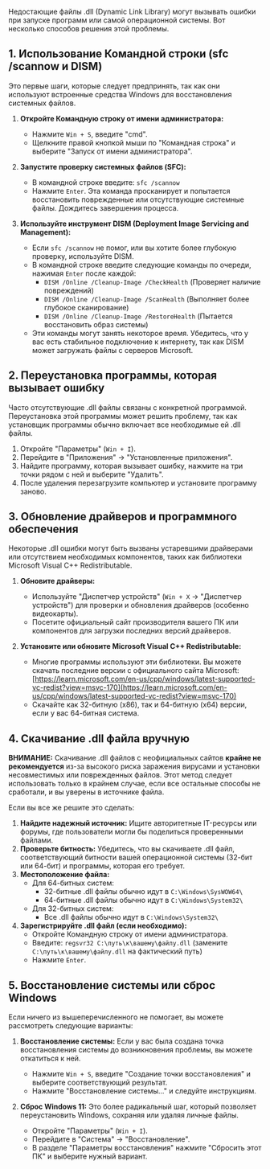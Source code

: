 Недостающие файлы .dll (Dynamic Link Library) могут вызывать ошибки при запуске программ или самой операционной системы. Вот несколько способов решения этой проблемы.

## 1. Использование Командной строки (sfc /scannow и DISM)

Это первые шаги, которые следует предпринять, так как они используют встроенные средства Windows для восстановления системных файлов.

1.  **Откройте Командную строку от имени администратора:**
    * Нажмите `Win + S`, введите "cmd".
    * Щелкните правой кнопкой мыши по "Командная строка" и выберите "Запуск от имени администратора".

2.  **Запустите проверку системных файлов (SFC):**
    * В командной строке введите: `sfc /scannow`
    * Нажмите `Enter`. Эта команда просканирует и попытается восстановить поврежденные или отсутствующие системные файлы. Дождитесь завершения процесса.

3.  **Используйте инструмент DISM (Deployment Image Servicing and Management):**
    * Если `sfc /scannow` не помог, или вы хотите более глубокую проверку, используйте DISM.
    * В командной строке введите следующие команды по очереди, нажимая `Enter` после каждой:
        * `DISM /Online /Cleanup-Image /CheckHealth` (Проверяет наличие повреждений)
        * `DISM /Online /Cleanup-Image /ScanHealth` (Выполняет более глубокое сканирование)
        * `DISM /Online /Cleanup-Image /RestoreHealth` (Пытается восстановить образ системы)
    * Эти команды могут занять некоторое время. Убедитесь, что у вас есть стабильное подключение к интернету, так как DISM может загружать файлы с серверов Microsoft.

## 2. Переустановка программы, которая вызывает ошибку

Часто отсутствующие .dll файлы связаны с конкретной программой. Переустановка этой программы может решить проблему, так как установщик программы обычно включает все необходимые ей .dll файлы.

1.  Откройте "Параметры" (`Win + I`).
2.  Перейдите в "Приложения" -> "Установленные приложения".
3.  Найдите программу, которая вызывает ошибку, нажмите на три точки рядом с ней и выберите "Удалить".
4.  После удаления перезагрузите компьютер и установите программу заново.

## 3. Обновление драйверов и программного обеспечения

Некоторые .dll ошибки могут быть вызваны устаревшими драйверами или отсутствием необходимых компонентов, таких как библиотеки Microsoft Visual C++ Redistributable.

1.  **Обновите драйверы:**
    * Используйте "Диспетчер устройств" (`Win + X` -> "Диспетчер устройств") для проверки и обновления драйверов (особенно видеокарты).
    * Посетите официальный сайт производителя вашего ПК или компонентов для загрузки последних версий драйверов.

2.  **Установите или обновите Microsoft Visual C++ Redistributable:**
    * Многие программы используют эти библиотеки. Вы можете скачать последние версии с официального сайта Microsoft: [https://learn.microsoft.com/en-us/cpp/windows/latest-supported-vc-redist?view=msvc-170](https://learn.microsoft.com/en-us/cpp/windows/latest-supported-vc-redist?view=msvc-170)
    * Скачайте как 32-битную (x86), так и 64-битную (x64) версии, если у вас 64-битная система.

## 4. Скачивание .dll файла вручную 

**ВНИМАНИЕ:** Скачивание .dll файлов с неофициальных сайтов **крайне не рекомендуется** из-за высокого риска заражения вирусами и установки несовместимых или поврежденных файлов. Этот метод следует использовать только в крайнем случае, если все остальные способы не сработали, и вы уверены в источнике файла.

Если вы все же решите это сделать:

1.  **Найдите надежный источник:** Ищите авторитетные IT-ресурсы или форумы, где пользователи могли бы поделиться проверенными файлами.
2.  **Проверьте битность:** Убедитесь, что вы скачиваете .dll файл, соответствующий битности вашей операционной системы (32-бит или 64-бит) и программы, которая его требует.
3.  **Местоположение файла:**
    * Для 64-битных систем:
        * 32-битные .dll файлы обычно идут в `C:\Windows\SysWOW64\`
        * 64-битные .dll файлы обычно идут в `C:\Windows\System32\`
    * Для 32-битных систем:
        * Все .dll файлы обычно идут в `C:\Windows\System32\`
4.  **Зарегистрируйте .dll файл (если необходимо):**
    * Откройте Командную строку от имени администратора.
    * Введите: `regsvr32 C:\путь\к\вашему\файлу.dll` (замените `C:\путь\к\вашему\файлу.dll` на фактический путь)
    * Нажмите `Enter`.

## 5. Восстановление системы или сброс Windows

Если ничего из вышеперечисленного не помогает, вы можете рассмотреть следующие варианты:

1.  **Восстановление системы:** Если у вас была создана точка восстановления системы до возникновения проблемы, вы можете откатиться к ней.
    * Нажмите `Win + S`, введите "Создание точки восстановления" и выберите соответствующий результат.
    * Нажмите "Восстановление системы..." и следуйте инструкциям.

2.  **Сброс Windows 11:** Это более радикальный шаг, который позволяет переустановить Windows, сохраняя или удаляя личные файлы.
    * Откройте "Параметры" (`Win + I`).
    * Перейдите в "Система" -> "Восстановление".
    * В разделе "Параметры восстановления" нажмите "Сбросить этот ПК" и выберите нужный вариант.
